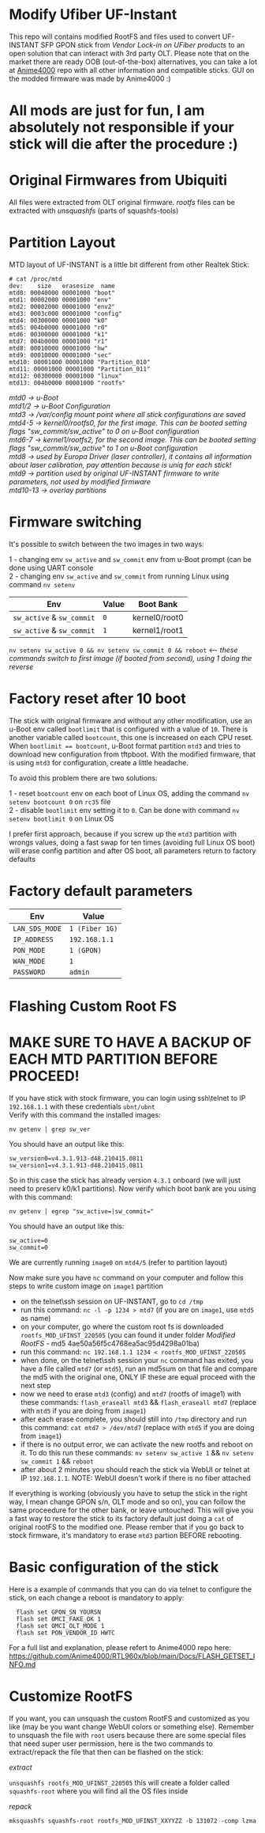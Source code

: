 # Modify Ufiber UF-Instant

This repo will contains modified RootFS and files used to convert UF-INSTANT SFP GPON stick from *Vendor Lock-in on UFiber products* to an open solution
that can interact with 3rd party OLT. 
Please note that on the market there are ready OOB (out-of-the-box) alternatives, you can take a lot at [Anime4000](https://github.com/Anime4000/RTL960x/) repo with all other information and compatible sticks. 
GUI on the modded firmware was made by Anime4000 :)

# All mods are just for fun, I am absolutely not responsible if your stick will die after the procedure :)


# Original Firmwares from Ubiquiti 

All files were extracted from OLT original firmware. *rootfs* files can be extracted with *unsquashfs* (parts of squashfs-tools)

# Partition Layout

MTD layout of UF-INSTANT is a little bit different from other Realtek Stick:

```
# cat /proc/mtd
dev:    size   erasesize  name
mtd0: 00040000 00001000 "boot"
mtd1: 00002000 00001000 "env"
mtd2: 00002000 00001000 "env2"
mtd3: 0003c000 00001000 "config"
mtd4: 00300000 00001000 "k0"
mtd5: 004b0000 00001000 "r0"
mtd6: 00300000 00001000 "k1"
mtd7: 004b0000 00001000 "r1"
mtd8: 00010000 00001000 "hw"
mtd9: 00010000 00001000 "sec"
mtd10: 00001000 00001000 "Partition_010"
mtd11: 00001000 00001000 "Partition_011"
mtd12: 00300000 00001000 "linux"
mtd13: 004b0000 00001000 "rootfs"
```

*mtd0 -> u-Boot*\
*mtd1/2 -> u-Boot Configuration*\
*mtd3 -> /var/config mount point where all stick configurations are saved*\
*mtd4-5 -> kernel0/rootfs0, for the first image. This can be booted setting flags "sw_commit/sw_active" to 0 on u-Boot configuration*\
*mtd6-7 -> kernel1/rootfs2, for the second image. This can be booted setting flags "sw_commit/sw_active" to 1 on u-Boot configuration*\
*mtd8 -> used by Europa Driver (laser controller), it contains all information about laser calibration, pay attention because is uniq for each stick!*\
*mtd9 -> partition used by original UF-INSTANT firmware to write parameters, not used by modified firmware*\
*mtd10-13 -> overlay partitions*

# Firmware switching

It's possible to switch between the two images in two ways:

1 - changing env `sw_active` and `sw_commit` env from u-Boot prompt (can be done using UART console \
2 - changing env `sw_active` and `sw_commit` from running Linux using command `nv setenv`

Env         | Value | Boot Bank
------------| ----- |-------
`sw_active` & `sw_commit` | `0`   | kernel0/root0
`sw_active` & `sw_commit` | `1`   | kernel1/root1

`nv setenv sw_active 0 && nv setenv sw_commit 0 && reboot` <-- *these commands switch to first image (if booted from second), using 1 doing the reverse*

# Factory reset after 10 boot

The stick with original firmware and without any other modification, use an u-Boot env called `bootlimit` that is configured with a value of `10`. There is another variable called `bootcount`, this one is increased on each CPU reset. When `bootlimit == bootcount`, u-Boot format partition `mtd3` and tries to download new configuration from tftpboot. With the modified firmware, that is using `mtd3` for configuration, create a little headache.

To avoid this problem there are two solutions:

1 - reset `bootcount` env on each boot of Linux OS, adding the command `nv setenv bootcount 0` on `rc35` file\
2 - disable `bootlimit` env setting it to `0`. Can be done with command `nv setenv bootlimit 0` on Linux OS

I prefer first approach, because if you screw up the `mtd3` partition with wrongs values, doing a fast swap for ten times (avoiding full Linux OS boot) will erase config partition and after OS boot, all parameters return to factory defaults

# Factory default parameters

Env           | Value
--------------| -----
`LAN_SDS_MODE`  | `1 (Fiber 1G)`
`IP_ADDRESS`    | `192.168.1.1`
`PON_MODE`      | `1 (GPON)`
`WAN_MODE`      | `1`
`PASSWORD`      | `admin`

# Flashing Custom Root FS
# MAKE SURE TO HAVE A BACKUP OF EACH MTD PARTITION BEFORE PROCEED!

If you have stick with stock firmware, you can login using ssh\telnet to IP `192.168.1.1` with these credentials `ubnt/ubnt`\
Verify with this command the installed images:

`nv getenv | grep sw_ver`

You should have an output like this:

```
sw_version0=v4.3.1.913-d48.210415.0811
sw_version1=v4.3.1.913-d48.210415.0811
```

So in this case the stick has already version `4.3.1` onboard (we will just need to preserv k0/k1 partitions). Now verify which boot bank are you using with this command:

`nv getenv | egrep "sw_active=|sw_commit="`

You should have an output like this:

```
sw_active=0
sw_commit=0
```

We are currently running `image0` on `mtd4/5` (refer to partition layout)

Now make sure you have `nc` command on your computer and follow this steps to write custom image on `image1` partition

- on the telnet\ssh session on UF-INSTANT, go to `cd /tmp`
- run this command: `nc -l -p 1234 > mtd7` (if you are on `image1`, use `mtd5` as name)
- on your computer, go where the custom root fs is downloaded `rootfs_MOD_UFINST_220505` (you can found it under folder *Modified RootFS* - md5 4ae50a56f5c4768ea5ac95d4298a01ba)
- run this command: `nc 192.168.1.1 1234 < rootfs_MOD_UFINST_220505`
- when done, on the telnet\ssh session your `nc` command has exited, you have a file called `mtd7` (or `mtd5`), run an md5sum on that file and compare the md5 with the original one, ONLY IF these are equal proceed with the next step
- now we need to erase `mtd3` (config) and `mtd7` (rootfs of image1) with these commands: `flash_eraseall mtd3` && `flash_eraseall mtd7` (replace with `mtd5` if you are doing from `image1`)
- after each erase complete, you should still into `/tmp` directory and run this command: `cat mtd7 > /dev/mtd7` (replace with `mtd5` if you are doing from `image1`)
- if there is no output error, we can activate the new rootfs and reboot on it. To do this run these commands: `nv setenv sw_active 1` && `nv setenv sw_commit 1` && `reboot`
- after about 2 minutes you should reach the stick via WebUI or telnet at IP `192.168.1.1`. NOTE: WebUI doesn't work if there is no fiber attached

If everything is working (obviously you have to setup the stick in the right way, I mean change GPON s/n, OLT mode and so on), you can follow the same proceedure for the other bank, or leave untouched. This will give you a fast way to restore the stick to its factory default just doing a `cat` of original rootFS to the modified one. Please rember that if you go back to stock firmware, it's mandatory to erase `mtd3` partion BEFORE rebooting.

# Basic configuration of the stick

Here is a example of commands that you can do via telnet to configure the stick, on each change a reboot is mandatory to apply:

```
  flash set GPON_SN YOURSN
  flash set OMCI_FAKE_OK 1
  flash set OMCI_OLT_MODE 1
  flash set PON_VENDOR_ID HWTC
```

For a full list and explanation, please refert to Anime4000 repo here: https://github.com/Anime4000/RTL960x/blob/main/Docs/FLASH_GETSET_INFO.md

# Customize RootFS

If you want, you can unsquash the custom RootFS and customized as you like (may be you want change WebUI colors or something else).
Remember to unsquash the file with `root` users because there are some special files that need super user permission, here is the two commands to extract/repack the file that then can be flashed on the stick:

*extract*

`unsquashfs rootfs_MOD_UFINST_220505`
this will create a folder called `squashfs-root` where you will find all the OS files inside

*repack*

`mksquashfs squashfs-root rootfs_MOD_UFINST_XXYYZZ -b 131072 -comp lzma`
